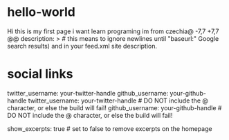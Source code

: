 # hello-world
Hi this is my first page i want learn programing im from czechia@ -7,7 +7,7 @@ description: > # this means to ignore newlines until "baseurl:"
  Google search results) and in your feed.xml site description.

# social links
twitter_username: your-twitter-handle
github_username:  your-github-handle
twitter_username: your-twitter-handle # DO NOT include the @ character, or else the build will fail!
github_username:  your-github-handle # DO NOT include the @ character, or else the build will fail!

show_excerpts: true # set to false to remove excerpts on the homepage


